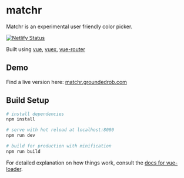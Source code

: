 # matchr 
 Matchr is an experimental user friendly color picker.  
 
 [![Netlify Status](https://api.netlify.com/api/v1/badges/5d6c8382-05e9-463d-9597-8e6a5221aa5c/deploy-status)](https://app.netlify.com/sites/tender-lalande-2b0800/deploys)

Built using [vue](https://vuejs.org), [vuex](https://vuex.vuejs.org), [vue-router](https://router.vuejs.org)

## Demo
Find a live version here:  [matchr.groundedrob.com](http://matchr.groundedrob.com)

## Build Setup

``` bash
# install dependencies
npm install

# serve with hot reload at localhost:8080
npm run dev

# build for production with minification
npm run build
```

For detailed explanation on how things work, consult the [docs for vue-loader](http://vuejs.github.io/vue-loader).
